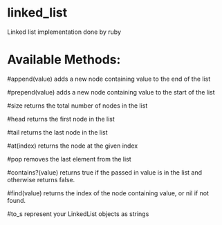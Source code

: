 # linked_list
Linked list implementation done by ruby

# Available Methods:  
#append(value) adds a new node containing value to the end of the list  

#prepend(value) adds a new node containing value to the start of the list  

#size returns the total number of nodes in the list  

#head returns the first node in the list  

#tail returns the last node in the list  

#at(index) returns the node at the given index  

#pop removes the last element from the list  

#contains?(value) returns true if the passed in value is in the list and otherwise returns false.  

#find(value) returns the index of the node containing value, or nil if not found.  

#to_s represent your LinkedList objects as strings